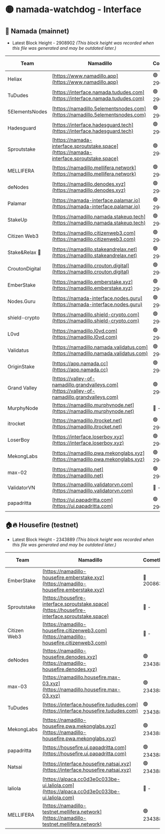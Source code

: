 # 🟡 namada-watchdog - Interface

## 🚀 Namada (mainnet)
- Latest Block Height - 2908902 *(This block height was recorded when this file was generated and may be outdated later.)*

| Team | Namadillo | CometBFT | Indexer | MASP Indexer |
|-|-|-|-|-|
| Heliax | [https://www.namadillo.app](https://www.namadillo.app) | 🟢 2908886 | 🟢 2908886 | 🟢 2908886 |
| TuDudes | [https://interface.namada.tududes.com](https://interface.namada.tududes.com) | 🟢 2908886 | 🟢 2908886 | 🟢 2908886 |
| 5ElementsNodes | [https://namadillo.5elementsnodes.com](https://namadillo.5elementsnodes.com) | 🟢 2908887 | 🟢 2908886 | 🟢 2908886 |
| Hadesguard | [https://interface.hadesguard.tech](https://interface.hadesguard.tech) | 🟢 2908887 | 🟢 2908886 | 🟢 2908886 |
| Sproutstake | [https://namada-interface.sproutstake.space](https://namada-interface.sproutstake.space) | 🟢 2908887 | 🔴 2797937 | 🟢 2908888 |
| MELLIFERA | [https://namadillo.mellifera.network](https://namadillo.mellifera.network) | 🟢 2908889 | 🟢 2908889 | 🟢 2908889 |
| deNodes | [https://namadillo.denodes.xyz](https://namadillo.denodes.xyz) | 🟢 2908889 | 🟢 2908889 | 🟢 2908889 |
| Palamar | [https://namada-interface.palamar.io](https://namada-interface.palamar.io) | 🟢 2908890 | 🟢 2908890 | 🟢 2908890 |
| StakeUp | [https://namadillo.namada.stakeup.tech](https://namadillo.namada.stakeup.tech) | 🟢 2908891 | 🟢 2908890 | 🟢 2908890 |
| Citizen Web3 | [https://namadillo.citizenweb3.com](https://namadillo.citizenweb3.com) | 🟢 2908891 | 🟢 2908891 | 🟢 2908891 |
| Stake&Relax 🦥 | [https://namadillo.stakeandrelax.net](https://namadillo.stakeandrelax.net) | 🟢 2908892 | 🟢 2908892 | 🟢 2908892 |
| CroutonDigital | [https://namadillo.crouton.digital](https://namadillo.crouton.digital) | 🟢 2908892 | 🟢 2908892 | 🟢 2908893 |
| EmberStake | [https://namadillo.emberstake.xyz](https://namadillo.emberstake.xyz) | 🟢 2908893 | 🟢 2908893 | 🟢 2908893 |
| Nodes.Guru | [https://namada-interface.nodes.guru](https://namada-interface.nodes.guru) | 🟢 2908893 | 🟢 2908893 | 🟢 2908893 |
| shield-crypto | [https://namadillo.shield-crypto.com](https://namadillo.shield-crypto.com) | 🟢 2908894 | 🟢 2908894 | 🟢 2908894 |
| L0vd | [https://namadillo.l0vd.com](https://namadillo.l0vd.com) | 🟢 2908895 | 🟢 2908895 | 🟢 2908895 |
| Validatus | [https://namadillo.namada.validatus.com](https://namadillo.namada.validatus.com) | 🟢 2908896 | 🟢 2908896 | 🟢 2908896 |
| OriginStake | [https://app.namada.cc](https://app.namada.cc) | 🟢 2908896 | 🟢 2908896 | 🟢 2908896 |
| Grand Valley | [https://valley-of-namadillo.grandvalleys.com](https://valley-of-namadillo.grandvalleys.com) | 🟢 2908896 | 🟢 2908896 | 🟢 2908896 |
| MurphyNode | [https://namadillo.murphynode.net](https://namadillo.murphynode.net) | 🔴 - | 🔴 - | 🔴 - |
| itrocket | [https://namadillo.itrocket.net](https://namadillo.itrocket.net) | 🟢 2908899 | 🟢 2908899 | 🟢 2908899 |
| LoserBoy | [https://interface.loserboy.xyz](https://interface.loserboy.xyz) | 🟢 2908899 | 🟢 2908899 | 🟢 2908899 |
| MekongLabs | [https://namadillo.pwa.mekonglabs.xyz](https://namadillo.pwa.mekonglabs.xyz) | 🟢 2908900 | 🟢 2908899 | 🟢 2908899 |
| max-02 | [https://namadillo.net](https://namadillo.net) | 🟢 2908900 | 🟢 2908900 | 🟢 2908900 |
| ValidatorVN | [https://namadillo.validatorvn.com](https://namadillo.validatorvn.com) | 🔴 - | 🔴 - | 🔴 - |
| papadritta | [https://ui.papadritta.com](https://ui.papadritta.com) | 🟢 2908902 | 🟢 2908902 | 🟢 2908902 |

## 🏠🔥 Housefire (testnet)
- Latest Block Height - 2343889 *(This block height was recorded when this file was generated and may be outdated later.)*

| Team | Namadillo | CometBFT | Indexer | MASP Indexer |
|-|-|-|-|-|
| EmberStake | [https://namadillo-housefire.emberstake.xyz](https://namadillo-housefire.emberstake.xyz) | 🔴 2008636 | 🔴 - | 🔴 - |
| Sproutstake | [https://housefire-interface.sproutstake.space](https://housefire-interface.sproutstake.space) | 🔴 - | 🔴 - | 🔴 - |
| Citizen Web3 | [https://namadillo-housefire.citizenweb3.com](https://namadillo-housefire.citizenweb3.com) | 🔴 - | 🟢 2343885 | 🟢 2343885 |
| deNodes | [https://namadillo-housefire.denodes.xyz](https://namadillo-housefire.denodes.xyz) | 🟢 2343885 | 🟢 2343885 | 🟢 2343885 |
| max-03 | [https://namadillo.housefire.max-03.xyz](https://namadillo.housefire.max-03.xyz) | 🟢 2343886 | 🔴 2167206 | 🟢 2343885 |
| TuDudes | [https://interface.housefire.tududes.com](https://interface.housefire.tududes.com) | 🟢 2343886 | 🟢 2343886 | 🟢 2343886 |
| MekongLabs | [https://namadillo-housefire.pwa.mekonglabs.xyz](https://namadillo-housefire.pwa.mekonglabs.xyz) | 🟢 2343886 | 🟢 2343886 | 🟢 2343886 |
| papadritta | [https://housefire.ui.papadritta.com](https://housefire.ui.papadritta.com) | 🟢 2343887 | 🟢 2343887 | 🟢 2343887 |
| Natsai | [https://interface.housefire.natsai.xyz](https://interface.housefire.natsai.xyz) | 🟢 2343887 | 🟢 2343887 | 🟢 2343887 |
| laliola | [https://alpaca.cc0d3e0c033be-ui.laliola.com](https://alpaca.cc0d3e0c033be-ui.laliola.com) | 🔴 - | 🔴 - | 🔴 - |
| MELLIFERA | [https://namadillo-testnet.mellifera.network](https://namadillo-testnet.mellifera.network) | 🟢 2343889 | 🟢 2343889 | 🟢 2343889 |

